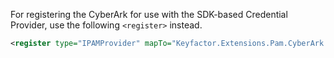 
For registering the CyberArk for use with the SDK-based Credential Provider, use the following `<register>` instead.

```xml
<register type="IPAMProvider" mapTo="Keyfactor.Extensions.Pam.CyberArk.SdkCredentialProviderPAM, cyberark-credentialprovider-pam" name="CyberArk-SdkCredentialProvider" />
```
